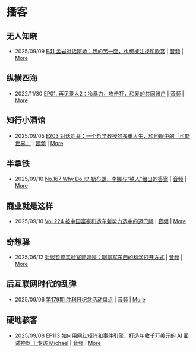 # 播客

## 无人知晓
- 2025/09/09 [E41 孟岩对话阿娇：我的另一面，也想被注视和欣赏](https://www.xiaoyuzhoufm.com/episode/68bfcc2c9eb4a49300876f19) | [音频](https://dts-api.xiaoyuzhoufm.com/track/611719d3cb0b82e1df0ad29e/68bfcc2c9eb4a49300876f19/media.xyzcdn.net/611719d3cb0b82e1df0ad29e/lnDBqwDZpOI_yE-KjG76ffvJUE0h.m4a) | [More](channels/%E6%97%A0%E4%BA%BA%E7%9F%A5%E6%99%93.md)

## 纵横四海
- 2022/11/30 [EP01. 再见爱人2：冷暴力，攻击狂，和爱的共同账户](https://www.ximalaya.com/sound/592716797) | [音频](https://aod.cos.tx.xmcdn.com/storages/26c6-audiofreehighqps/E9/4E/GKwRIUEHXOodAq7-QQHYdhCw-aacv2-48K.m4a) | [More](channels/%E7%BA%B5%E6%A8%AA%E5%9B%9B%E6%B5%B7.md)

## 知行小酒馆
- 2025/09/05 [E203 对话刘莘：一个哲学教授的多重人生，和他眼中的「可能世界」](https://www.xiaoyuzhoufm.com/episode/68ba617097178f08ee60253b) | [音频](https://dts-api.xiaoyuzhoufm.com/track/6013f9f58e2f7ee375cf4216/68ba617097178f08ee60253b/media.xyzcdn.net/6013f9f58e2f7ee375cf4216/luTUBO4OCOK2fUvCvXaVczbhEgz1.m4a) | [More](channels/%E7%9F%A5%E8%A1%8C%E5%B0%8F%E9%85%92%E9%A6%86.md)

## 半拿铁
- 2025/09/10 [No.167 Why Do It? 勒布朗、李娜与“铁人”给出的答案](https://www.ximalaya.com/sound/909950397) | [音频](https://tk.wavpub.com/WPDL_aNmbAKTNqDUqXGugZAtGszktSwfZCzWLBFcxGMfCfRxHxZKckPYkEtArqq-e2.m4a) | [More](channels/%E5%8D%8A%E6%8B%BF%E9%93%81.md)

## 商业就是这样
- 2025/09/10 [Vol.224 被中国富豪和造车新势力选中的迈巴赫](https://www.ximalaya.com/sound/910003296) | [音频](https://aod.cos.tx.xmcdn.com/storages/17c0-audiofreehighqps/0E/49/GKwRIW4Ml0biAQnVYgQM0Xca.m4a) | [More](channels/%E5%95%86%E4%B8%9A%E5%B0%B1%E6%98%AF%E8%BF%99%E6%A0%B7.md)

## 奇想驿
- 2025/06/12 [对谈暂停实验室郭婷婷：聊聊写东西的科学打开方式](https://www.xiaoyuzhoufm.com/episode/684adc56574f065721d5960c) | [音频](https://dts-api.xiaoyuzhoufm.com/track/6034daea97755b8fc9c66480/684adc56574f065721d5960c/media.xyzcdn.net/6034daea97755b8fc9c66480/lsg_JvFtGZ36OBuiTLgzYxJmHHUx.m4a) | [More](channels/%E5%A5%87%E6%83%B3%E9%A9%BF.md)

## 后互联网时代的乱弹
- 2025/09/06 [第179期 胜利日纪念活动盘点](https://hosting.wavpub.cn/pie/ep179/) | [音频](https://tk.wavpub.com/WPDL_ZxeVBxqcNwBSdcwVPaWbwUNHrzCRvjWhkQWVyPuTQkZrBQNnkjXkPtEwaP-bd.mp3) | [More](channels/%E5%90%8E%E4%BA%92%E8%81%94%E7%BD%91%E6%97%B6%E4%BB%A3%E7%9A%84%E4%B9%B1%E5%BC%B9.md)

## 硬地骇客
- 2025/09/08 [EP113 如何用网红矩阵和事件引擎，打造年收千万美元的 AI 面试神器 ｜专访 Michael](https://www.xiaoyuzhoufm.com/episode/68bed88f9eb4a493006a0999) | [音频](https://dts-api.xiaoyuzhoufm.com/track/640ee2438be5d40013fe4a87/68bed88f9eb4a493006a0999/media.xyzcdn.net/640ee2438be5d40013fe4a87/lgiok-m9_icd0BLAqYFNipn6aRUJ.m4a) | [More](channels/%E7%A1%AC%E5%9C%B0%E9%AA%87%E5%AE%A2.md)

